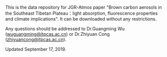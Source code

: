 This is the data repository for JGR-Atmos paper "Brown carbon aerosols in the Southeast Tibetan Plateau：light absorption, fluorescence properties and climate implications". It can be downloaded without any restrictions.

Any questions should be addressed to Dr.Guangming Wu (wuguangming@itpcas.ac.cn) or Dr.Zhiyuan Cong (zhiyuancong@itpcas.ac.cn).

Updated September 17, 2019.
